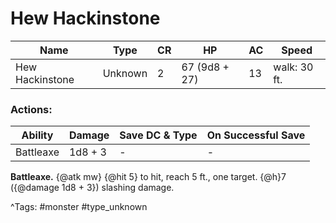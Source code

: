# Hew Hackinstone

| Name | Type | CR | HP | AC | Speed |
|------|------|----|----|----|-------|
| Hew Hackinstone | Unknown | 2 | 67 (9d8 + 27) | 13 | walk: 30 ft. |

### Actions:

| Ability | Damage | Save DC & Type | On Successful Save |
|---------|--------|----------------|--------------------|
| Battleaxe | 1d8 + 3 | - | - |


**Battleaxe.** {@atk mw} {@hit 5} to hit, reach 5 ft., one target. {@h}7 ({@damage 1d8 + 3}) slashing damage.

^Tags: #monster #type_unknown